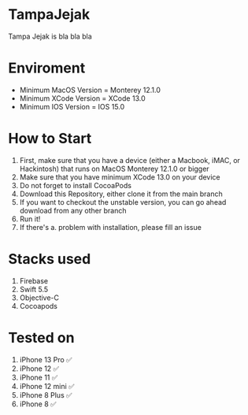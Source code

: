 # TampaJejak
Tampa Jejak is bla bla bla

# Enviroment

- Minimum MacOS Version = Monterey 12.1.0
- Minimum XCode Version = XCode 13.0
- Minimum IOS Version = IOS 15.0

# How to Start
1. First, make sure that you have a device (either a Macbook, iMAC, or Hackintosh) that runs on MacOS Monterey 12.1.0 or bigger
2. Make sure that you have minimum XCode 13.0 on your device
3. Do not forget to install CocoaPods
4. Download this Repository, either clone it from the main branch
5. If you want to checkout the unstable version, you can go ahead download from any other branch
6. Run it! 
7. If there's a. problem with installation, please fill an issue

# Stacks used
1. Firebase
2. Swift 5.5
3. Objective-C
4. Cocoapods

# Tested on
1. iPhone 13 Pro :white_check_mark:
2. iPhone 12 :white_check_mark:
3. iPhone 11 :white_check_mark:
4. iPhone 12 mini :white_check_mark:
5. iPhone 8 Plus :white_check_mark:
6. iPhone 8 :white_check_mark:
